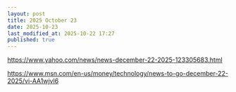 ```yaml
---
layout: post
title: 2025 October 23
date: 2025-10-23
last_modified_at: 2025-10-22 17:27
published: true
---
```



<https://www.yahoo.com/news/news-december-22-2025-123305683.html>

<https://www.msn.com/en-us/money/technology/news-to-go-december-22-2025/vi-AA1wjvl6>

